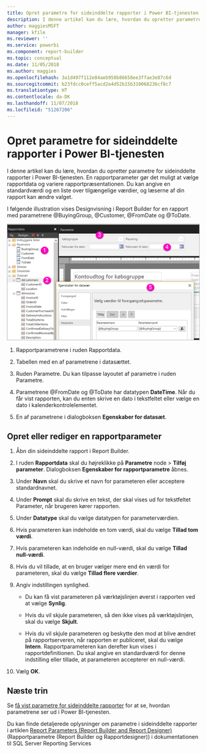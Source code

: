 ```yaml
---
title: Opret parametre for sideinddelte rapporter i Power BI-tjenesten | Microsoft Docs
description: I denne artikel kan du lære, hvordan du opretter parametre for sideinddelte rapporter i Power BI-tjenesten.
author: maggiesMSFT
manager: kfile
ms.reviewer: ''
ms.service: powerbi
ms.component: report-builder
ms.topic: conceptual
ms.date: 11/05/2018
ms.author: maggies
ms.openlocfilehash: 3a1d497f112e84aeb958b86658ee3ffae3e87c6d
ms.sourcegitcommit: b23fdcc0ceff5acd2e4d52b15b310068236cf8c7
ms.translationtype: HT
ms.contentlocale: da-DK
ms.lasthandoff: 11/07/2018
ms.locfileid: "51267206"
---
```

# <a name="create-parameters-for-paginated-reports-in-the-power-bi-service"></a>Opret parametre for sideinddelte rapporter i Power BI-tjenesten

I denne artikel kan du lære, hvordan du opretter parametre for sideinddelte rapporter i Power BI-tjenesten.  En rapportparameter gør det muligt at vælge rapportdata og variere rapportpræsentationen. Du kan angive en standardværdi og en liste over tilgængelige værdier, og læserne af din rapport kan ændre valget.  

I følgende illustration vises Designvisning i Report Builder for en rapport med parametrene @BuyingGroup, @Customer, @FromDate og @ToDate. 
  
![Parametre i Report Builder](media/paginated-reports-parameters/power-bi-paginated-parameters-report-builder.png)
  
1.  Rapportparametrene i ruden Rapportdata.  
  
2.  Tabellen med en af parametrene i datasættet.  
  
3.  Ruden Parametre. Du kan tilpasse layoutet af parametre i ruden Parametre. 
  
4.  Parametrene @FromDate og @ToDate har datatypen **DateTime**. Når du får vist rapporten, kan du enten skrive en dato i tekstfeltet eller vælge en dato i kalenderkontrolelementet. 

5.  En af parametrene i dialogboksen **Egenskaber for datasæt**.  

  
## <a name="create-or-edit-a-report-parameter"></a>Opret eller rediger en rapportparameter  
  
1.  Åbn din sideinddelte rapport i Report Builder.

1. I ruden **Rapportdata** skal du højreklikke på **Parametre** node > **Tilføj parameter**. Dialogboksen **Egenskaber for rapportparametre** åbnes.  
  
2.  Under **Navn** skal du skrive et navn for parameteren eller acceptere standardnavnet.  
  
3.  Under **Prompt** skal du skrive en tekst, der skal vises ud for tekstfeltet Parameter, når brugeren kører rapporten.  
  
4.  Under **Datatype** skal du vælge datatypen for parameterværdien.  
  
5.  Hvis parameteren kan indeholde en tom værdi, skal du vælge **Tillad tom værdi**.  
  
6.  Hvis parameteren kan indeholde en null-værdi, skal du vælge **Tillad null-værdi**.  
  
7.  Hvis du vil tillade, at en bruger vælger mere end én værdi for parameteren, skal du vælge **Tillad flere værdier**.  
  
8.  Angiv indstillingen synlighed.  
  
    -   Du kan få vist parameteren på værktøjslinjen øverst i rapporten ved at vælge **Synlig**.  
  
    -   Hvis du vil skjule parameteren, så den ikke vises på værktøjslinjen, skal du vælge **Skjult**.  
  
    -   Hvis du vil skjule parameteren og beskytte den mod at blive ændret på rapportserveren, når rapporten er publiceret, skal du vælge **Intern**. Rapportparameteren kan derefter kun vises i rapportdefinitionen. Du skal angive en standardværdi for denne indstilling eller tillade, at parameteren accepterer en null-værdi.  
  
9. Vælg **OK**. 
  
## <a name="next-steps"></a>Næste trin

Se [få vist parametre for sideinddelte rapporter](paginated-reports-view-parameters.md) for at se, hvordan parametrene ser ud i Power BI-tjenesten.

Du kan finde detaljerede oplysninger om parametre i sideinddelte rapporter i artiklen [Report Parameters (Report Builder and Report Designer)](https://docs.microsoft.com/sql/reporting-services/report-design/report-parameters-report-builder-and-report-designer) (Rapportparametre (Report Builder og Rapportdesigner)) i dokumentationen til SQL Server Reporting Services  
